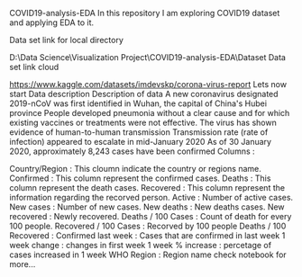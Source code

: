   COVID19-analysis-EDA
  In this repository I am exploring COVID19 dataset and applying EDA to it.

  Data set link for local directory

  D:\Data Science\Visualization Project\COVID19-analysis-EDA\Dataset
  Data set link cloud

  https://www.kaggle.com/datasets/imdevskp/corona-virus-report
  Lets now start
  Data description
  Description of data
  A new coronavirus designated 2019-nCoV was first identified in Wuhan, the capital of China's Hubei province
  People developed pneumonia without a clear cause and for which existing vaccines or treatments were not effective.
  The virus has shown evidence of human-to-human transmission
  Transmission rate (rate of infection) appeared to escalate in mid-January 2020
  As of 30 January 2020, approximately 8,243 cases have been confirmed
  Columns :

  Country/Region : This cloumn indicate the country or regions name.
  Confirmed : This column represent the confirmed cases.
  Deaths : This column represent the death cases.
  Recovered : This column represent the information regarding the recorved person.
  Active : Number of active cases.
  New cases : Number of new cases.
  New deaths : New deaths cases.
  New recovered : Newly recovered.
  Deaths / 100 Cases : Count of death for every 100 people.
  Recovered / 100 Cases : Recorved by 100 people
  Deaths / 100 Recovered :
  Confirmed last week : Cases that are confirmed in last week
  1 week change : changes in first week
  1 week % increase : percetage of cases increased in 1 week
  WHO Region : Region name
check notebook for more...
